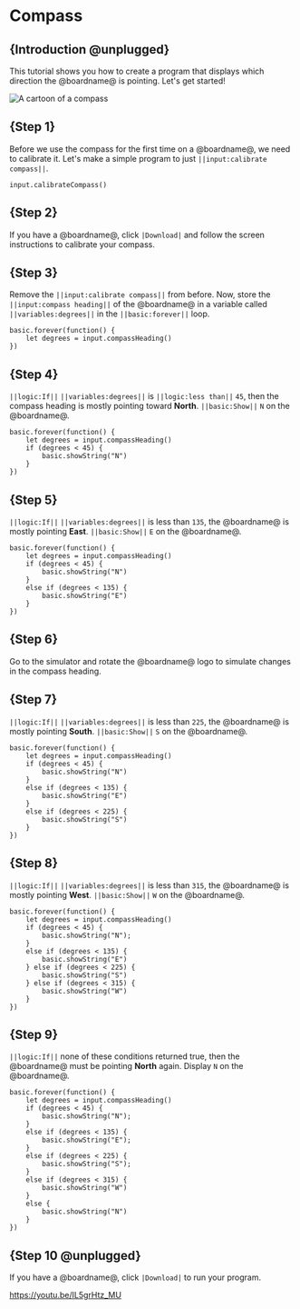 # Compass

## {Introduction @unplugged}

This tutorial shows you how to create a program that displays which direction the @boardname@ is pointing. Let's get started!

![A cartoon of a compass](/static/mb/projects/a5-compass.png)

## {Step 1}

Before we use the compass for the first time on a @boardname@, we need to calibrate it. Let's make a simple program to just ``||input:calibrate compass||``.

```blocks
input.calibrateCompass()
```

## {Step 2}

If you have a @boardname@, click `|Download|` and follow the screen instructions to calibrate your compass.

## {Step 3}

Remove the ``||input:calibrate compass||`` from before. Now, store the ``||input:compass heading||`` of the @boardname@ in a variable called ``||variables:degrees||`` in the ``||basic:forever||`` loop.

```blocks
basic.forever(function() {
    let degrees = input.compassHeading()
})
```

## {Step 4}

``||logic:If||`` ``||variables:degrees||`` is ``||logic:less than||`` `45`, 
then the compass heading is mostly pointing toward **North**. ``||basic:Show||`` `N` on the @boardname@.

```blocks
basic.forever(function() {
    let degrees = input.compassHeading()
    if (degrees < 45) {
        basic.showString("N")
    }
})
```

## {Step 5}

``||logic:If||`` ``||variables:degrees||`` is less than `135`, the @boardname@ is mostly pointing **East**. ``||basic:Show||`` `E` on the @boardname@.

```blocks
basic.forever(function() {
    let degrees = input.compassHeading()
    if (degrees < 45) {
        basic.showString("N")
    }
    else if (degrees < 135) {
        basic.showString("E")
    }
})
```

## {Step 6}

Go to the simulator and rotate the @boardname@ logo to simulate changes in the compass heading.

## {Step 7}

``||logic:If||`` ``||variables:degrees||`` is less than `225`, the @boardname@ is mostly pointing **South**. ``||basic:Show||`` `S` on the @boardname@.

```blocks
basic.forever(function() {
    let degrees = input.compassHeading()
    if (degrees < 45) {
        basic.showString("N")
    }
    else if (degrees < 135) {
        basic.showString("E")
    }
    else if (degrees < 225) {
        basic.showString("S")
    }
})
```

## {Step 8}

``||logic:If||`` ``||variables:degrees||`` is less than `315`, the @boardname@ is mostly pointing **West**. ``||basic:Show||`` `W` on the @boardname@.

```blocks
basic.forever(function() {
    let degrees = input.compassHeading()
    if (degrees < 45) {
        basic.showString("N");
    }
    else if (degrees < 135) {
        basic.showString("E")
    } else if (degrees < 225) {
        basic.showString("S")
    } else if (degrees < 315) {
        basic.showString("W")
    }
})
```

## {Step 9}

``||logic:If||`` none of these conditions returned true, then the @boardname@ must be pointing **North** again. Display `N` on the @boardname@.

```blocks
basic.forever(function() {
    let degrees = input.compassHeading()
    if (degrees < 45) {
        basic.showString("N");
    }
    else if (degrees < 135) {
        basic.showString("E");
    }
    else if (degrees < 225) {
        basic.showString("S");
    } 
    else if (degrees < 315) {
        basic.showString("W")
    } 
    else {
        basic.showString("N")
    }
})
```

## {Step 10 @unplugged}

If you have a @boardname@, click `|Download|` to run your program.

https://youtu.be/IL5grHtz_MU
